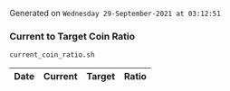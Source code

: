 Generated on `Wednesday 29-September-2021 at 03:12:51`

### Current to Target Coin Ratio
`current_coin_ratio.sh`

Date|Current|Target|Ratio
---|---|---|---
